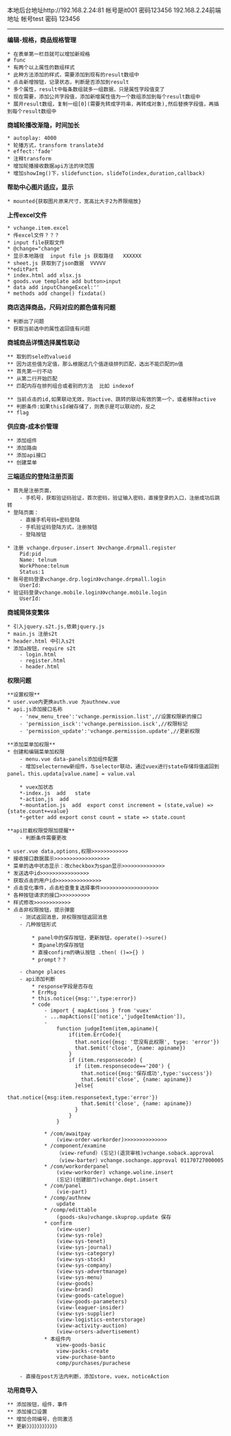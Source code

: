 ﻿本地后台地址http://192.168.2.24:81 帐号是it001 密码123456 192.168.2.24前端地址 帐号test 密码 123456

***************************************

**编辑-规格，商品规格管理**

	* 在表单第一栏目就可以增加新规格
	# func
	* 有两个以上属性的数组样式
	* 此种方法添加的样式，需要添加到现有的result数组中
	* 点击新增按钮，记录状态，判断是否添加到result
	* 多个属性，result中每条数组就多一组数据，只是属性字段值变了
	* 现在需要，添加公共字段值，添加新增属性值为一个数组添加到每个result数组中
	* 展开result数组，复制一组[0](需要先转成字符串，再转成对象),然后替换字段值，再插到每个result数组中

**商城轮播改渐隐，时间加长**

	* autoplay: 4000
	* 轮播方式，transform translate3d
	* effect:'fade'
	* 注释transform
	* 增加轮播接收数据api方法的块范围
	* 增加showImg()下，slidefunction，slideTo(index,duration,callback)

**帮助中心图片适应，显示**

	* mounted{获取图片原来尺寸，宽高比大于2为界限缩放}

**上传excel文件**

	* vchange.item.excel
	* 传excel文件？？？
	* input file获取文件
	* @change="change"
	* 显示本地路径  input file js 获取路径   XXXXXX
	* sheet.js 获取到了json数据  VVVVV
	**editPart
	* index.html add xlsx.js
	* goods.vue template add button>input
	* data add inputChangeExcel:''
	* methods add change() fixdata()

**商店选择商品，尺码对应的颜色值有问题**
	
	* 判断出了问题
	* 获取当前选中的属性返回值有问题

**商城商品详情选择属性联动**

    ** 取到的sele的valueid
    ** 因为这些值为定值，那么根据这几个值逐级排列匹配，选出不能匹配的n值
    ** 首先第一行不动
    ** 从第二行开始匹配
    ** 匹配内存在排列组合或者别的方法  比如 indexof

    ** 当前点击的id,如果联动无效，则active、跳转的联动有效的第一个，或者移除active
    ** 判断条件:如果thisId被存储了，则表示是可以联动的，反之
    ** flag

**供应商-成本价管理**
	
	** 添加组件
	** 添加路由
	** 添加api接口
	** 创建菜单

**三端适应的登陆注册页面**

	* 首先是注册页面，
		- 手机号，获取验证码验证，首次密码，验证输入密码，直接登录的入口，注册成功后跳转
	* 登陆页面：
		- 直接手机号码+密码登陆
		- 手机验证码登陆方式，注册按钮
		- 登陆按钮

	* 注册 vchange.drpuser.insert 》》vchange.drpmall.register
		Pid:pid
		Name: telnum
		WorkPhone:telnum
		Status:1
	* 账号密码登录vchange.drp.login》》vchange.drpmall.login
		UserId:
	* 验证码登录vchange.mobile.login》》vchange.mobile.login
		UserId:

**商城简体变繁体**

	* 引入jquery.s2t.js,依赖jquery.js
	* main.js 注册s2t
	* header.html 中引入s2t
	* 添加a按钮，require s2t 
		- login.html
		- register.html
		- header.html

**权限问题**
	
	**设置权限**
	* user.vue内更换auth.vue 为authnew.vue
	* api.js添加接口名称
		- 'new_menu_tree':'vchange.permission.list',//设置权限新的接口
		- 'permission_isck':'vchange.permission.isck',//权限标记
		- 'permission_update':'vchange.permission.update',//更新权限

	**添加菜单加权限**
	* 创建和编辑菜单加权限
		- menu.vue data-panels添加组件配置
		- 增加selecternew新组件，与selector联动，通过vuex进行state存储将值返回到panel，this.updata[value.name] = value.val

		* vuex加状态
		*-index.js  add   state
		*-action,js  add
		*-mountation.js  add  export const increment = (state,value) => {state.count+=value}
		*-getter add export const count = state => state.count

	**api拦截权限受限加提醒**
		- 判断条件需要更改

	* user.vue data,options,权限>>>>>>>>>>>>
	* 接收接口数据展示>>>>>>>>>>>>>>>>>>
	* 菜单的选中状态显示：改checkbox为span显示>>>>>>>>>>>>>>
	* 发送选中id>>>>>>>>>>>>>>>>
	* 获取点击的用户id>>>>>>>>>>>>>>>
	* 点击变化事件，点击检查重复选择事件>>>>>>>>>>>>>>>>>>>
	* 各种按钮请求的接口>>>>>>>>>>
	* 样式修改>>>>>>>>>>>>
	* 点击非权限按钮，提示弹窗
		- 测试返回消息，非权限按钮返回消息
		- 几种按钮形式
			
			* panel中的保存按钮，更新按钮，operate()->sure()
			* 类panel的保存按钮
			* 直接confirm的确认按钮 .then( ()=>{} )
			* prompt？？

		- change places
		- api添加判断
			* response字段是否存在
			* ErrMsg
			* this.notice({msg:'',type:error})
			* code
				- import { mapActions } from 'vuex'
				- ...mapActions(['notice','judgeItemAction']),
				- 	
			        function judgeItem(item,apiname){
			            if(item.ErrCode){
			              that.notice({msg: '您没有此权限', type: 'error'})
			              that.$emit('close', {name: apiname})
			            }
			            if (item.responsecode) {
			              if (item.responsecode=='200') {
			                that.notice({msg:'保存成功',type:'success'})
			                that.$emit('close', {name: apiname})
			              }else{
			                that.notice({msg:item.responsetext,type:'error'})
			                that.$emit('close', {name: apiname})
			              }
			            }
			        }

				* /com/awaitpay
					(view-order-workorder)>>>>>>>>>>>>>>	 
				* /component/examine  
					（view-refund）(忘记)(退货审核)vchange.soback.approval
					（view-barter）vchange.sochange.approval 01170727000005
				* /com/workorderpanel 
					(view-workorder) vchange.woline.insert
					(忘记)(创建部门)vchange.dept.insert
				* /com/panel 
					(vie-part)
				* /comp/authnew
					update
				* /comp/edittable 
					(goods-sku)vchange.skuprop.update 保存
				* confirm
					(view-user)
					(view-sys-role)
					(view-sys-tenet)
					(view-sys-journal)
					(view-sys-category)
					(view-sys-stock)
					(view-sys-company)
					(view-sys-advertmanage)
					(view-sys-menu)
					(view-goods)
					(view-brand)
					(view-goods-catelogue)
					(view-goods-parameters)	
					(view-leaguer-insider)
					(view-sys-supplier)
					(view-logistics-enterstorage)
					(view-activity-auction)
					(view-orsers-advertisement)
				* 本组件内
					view-goods-basic
					view-packs-create
					view-purchase-banto
					comp/purchases/purachese

		- 直接在post方法内判断，添加store，vuex，noticeAction

**功用商导入**
	
	** 添加按钮，组件，事件
	** 添加接口设置
	** 增加合同编号，合同激活
	** 更新》》》》》》》》》》》》